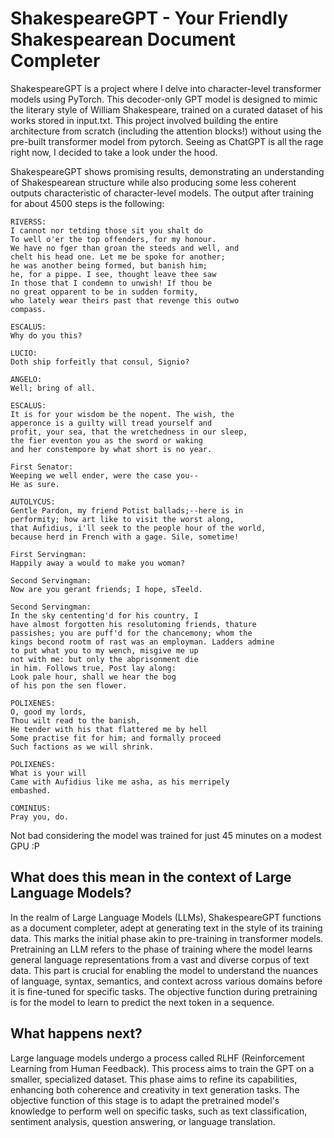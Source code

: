 # ShakespeareGPT - Your Friendly Shakespearean Document Completer

ShakespeareGPT is a project where I delve into character-level transformer models using PyTorch. This decoder-only GPT model is designed to mimic the literary style of William Shakespeare, trained on a curated dataset of his works stored in input.txt. This project involved building the entire architecture from scratch (including the attention blocks!) without using the pre-built transformer model from pytorch. Seeing as ChatGPT is all the rage right now, I decided to take a look under the hood. 

ShakespeareGPT shows promising results, demonstrating an understanding of Shakespearean structure while also producing some less coherent outputs characteristic of character-level models.
The output after training for about 4500 steps is the following:
```
RIVERSS:
I cannot nor tetding those sit you shalt do
To well o'er the top offenders, for my honour.
We have no fger than groan the steeds and well, and
chelt his head one. Let me be spoke for another;
he was another being formed, but banish him;
he, for a pippe. I see, thought leave thee saw
In those that I condemn to unwish! If thou be
no great opparent to be in sudden formity,
who lately wear theirs past that revenge this outwo
compass.

ESCALUS:
Why do you this?

LUCIO:
Doth ship forfeitly that consul, Signio?

ANGELO:
Well; bring of all.

ESCALUS:
It is for your wisdom be the nopent. The wish, the
apperonce is a guilty will tread yourself and
profit, your sea, that the wretchedness in our sleep,
the fier eventon you as the sword or waking
and her constempore by what short is no year.

First Senator:
Weeping we well ender, were the case you--
He as sure.

AUTOLYCUS:
Gentle Pardon, my friend Potist ballads;--here is in
performity; how art like to visit the worst along,
that Aufidius, i'll seek to the people hour of the world,
because herd in French with a gage. Sile, sometime!

First Servingman:
Happily away a would to make you woman?

Second Servingman:
Now are you gerant friends; I hope, sTeeld.

Second Servingman:
In the sky cententing'd for his country, I
have almost forgotten his resolutoming friends, thature
passishes; you are puff'd for the chancemony; whom the
kings becond rootm of rast was an employman. Ladders admine
to put what you to my wench, misgive me up
not with me: but only the abprisonment die
in him. Follows true, Post lay along:
Look pale hour, shall we hear the bog
of his pon the sen flower.

POLIXENES:
O, good my lords,
Thou wilt read to the banish,
He tender with his that flattered me by hell
Some practise fit for him; and formally proceed
Such factions as we will shrink.

POLIXENES:
What is your will
Came with Aufidius like me asha, as his merripely
embashed.

COMINIUS:
Pray you, do.
```
Not bad considering the model was trained for just 45 minutes on a modest GPU :P

<h2> What does this mean in the context of Large Language Models? </h2>

In the realm of Large Language Models (LLMs), ShakespeareGPT functions as a document completer, adept at generating text in the style of its training data. This marks the initial phase akin to pre-training in transformer models. Pretraining an LLM refers to the phase of training where the model learns general language representations from a vast and diverse corpus of text data. This part is crucial for enabling the model to understand the nuances of language, syntax, semantics, and context across various domains before it is fine-tuned for specific tasks. The objective function during pretraining is for the model to learn to predict the next token in a sequence.

<h2> What happens next?</h2>
Large language models undergo a process called RLHF (Reinforcement Learning from Human Feedback). This process aims to train the GPT on a smaller, specialized dataset. This phase aims to refine its capabilities, enhancing both coherence and creativity in text generation tasks. The objective function of this stage is to adapt the pretrained model's knowledge to perform well on specific tasks, such as text classification, sentiment analysis, question answering, or language translation.


